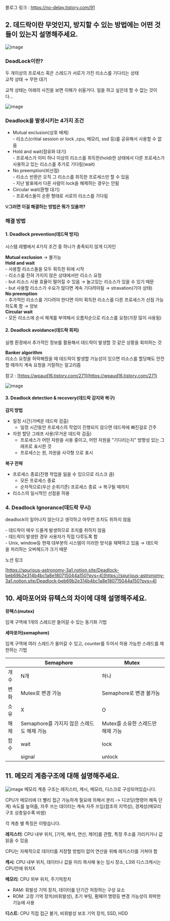 블로그 링크 : https://no-delay.tistory.com/91

## 2. 데드락이란 무엇인지, 방지할 수 있는 방법에는 어떤 것들이 있는지 설명해주세요.


![image](https://github.com/SsafyStudy13/CS_Study/assets/57094856/00dec57f-76b4-4409-ab4b-38ef544bd920)

### **DeadLock이란?**

두 개이상의 프로세스 혹은 스레드가 서로가 가진 리소스를 기다리는 상태  
교착 상태 → 무한 대기

교착 상태는 아래의 사진을 보면 이해가 쉬울거다. 일을 하고 싶은데 할 수 없는 것이다...

![image](https://github.com/SsafyStudy13/CS_Study/assets/57094856/ca579080-4781-4b07-a5f2-2aa87aac7925)

### **Deadlock을 발생시키는 4가지 조건**

-   Mutual exclusion(상호 배제)  
    \- 리소스(critial session or lock ,cpu, 메모리, ssd 등)를 공유해서 사용할 수 없음
-   Hold and wait(점유와 대기)  
    \- 프로세스가 이미 하나 이상의 리소스를 취득한(hold)한 상태에서 다른 프로세스가 사용하고 있는 리소스를 추가로 기다림(wait)
-   No preemption(비선점)  
    \- 리소스 반환은 오직 그 리소스를 취득한 프로세스만 할 수 있음  
    \- 지난 발표에서 다른 사람이 lock을 해제하는 경우는 안됨
-   Circular wait(환형 대기)  
    \- 프로세스들이 순환 형태로 서로의 리소스를 기다림

**💡그러면 이걸 해결하는 방법은 뭐가 있을까?**

### **해결 방법**

#### 1\. Deadlock prevention(데드락 방지)

시스템 레벨에서 4가지 조건 중 하나가 충족되지 않게 디자인  
  
**Mutual exclusion** → 불가능  
**Hold and wait**  
\- 사용할 리소스들을 모두 획득한 뒤에 시작  
\- 리소스를 전혀 가지지 않은 상태에서만 리소스 요청  
\- but 리소스 사용 효율이 떨어질 수 있음 → 놀고있는 리소스가 있을 수 있기 때문  
\- but 사용할 리소스가 수요가 많다면 계속 기다려야됨 → stravation(기아 상태)  
**No preemption**  
\- 추가적인 리소스를 기다려야 한다면 이미 획득한 리소스를 다른 프로세스가 선점 가능하도록 함 → 양보  
**Circular wait**  
\- 모든 리소스에 순서 체계를 부여해서 오름차순으로 리소스를 요청(가장 많이 사용됨)

#### 2\. Deadlock avoidance(데드락 회피)

실행 환경에서 추가적인 정보를 활용해서 데드락이 발생할 것 같은 상황을 회피하는 것

**Banker algorithm**  
리소스 요청을 허락해줬을 때 데드락이 발생할 가능성이 있으면 리소스를 할당해도 안전할 때까지 계속 요청을 거절하는 알고리즘

참고 : [https://wpaud16.tistory.com/271](https://wpaud16.tistory.com/271)

![image](https://github.com/SsafyStudy13/CS_Study/assets/57094856/157530ae-fb61-47a0-b631-62dc7881dfad)

#### 3\. Deadlock detection & recovery(데드락 감지와 복구)

**감지 방법**

-   일정 시간(가벼운 데드락 검출)
    -   일정 시간동안 프로세스의 작업이 진행되지 않으면 데드락에 빠진걸로 간주
-   자원 할당 그래프 사용(무거운 데드락 검출)
    -   프로세스가 어떤 자원을 사용 중이고, 어떤 자원을 "기다리는지" 방향성 있는 그래프로 표시한 것
    -   프로세스는 원, 자원을 사각형 으로 표시

**복구 전략**

-   프로세스 종료(진행 작업을 잃을 수 있으므로 리스크 큼)
    -   모든 프로세스 종료
    -   순차적으로(우선 순위기준) 프로세스 종료 → 복구될 때까지
-   리소스의 일시적인 선점을 허용

### 4. Deadlock Ignorance(데드락 무시)

deadlock이 일어나지 않는다고 생각하고 아무런 조치도 취하지 않음  
  
\- 데드락이 매우 드물게 발생하므로 조치를 취하지 않음  
\- 데드락이 발생한 경우 사용자가 직접 다루도록 함  
\- Unix, window등 현재 대부분의 시스템이 이러한 방식을 채택하고 있음 → 데드락을 처리하는 오버헤드가 크기 때문

노션 링크

[https://spurious-astronomy-3a1.notion.site/Deadlock-beb69b2e314b4bc1a8e180715044a150?pvs=4](https://spurious-astronomy-3a1.notion.site/Deadlock-beb69b2e314b4bc1a8e180715044a150?pvs=4)

## 10. 세마포어와 뮤텍스의 차이에 대해 설명해주세요.
**뮤텍스(mutex)**

임계 구역에 1개의 스레드만 들어갈 수 있는 동기화 기법

**세마포어(semaphore)**

임계 구역에 여러 스레드가 들어갈 수 있고, counter를 두어서 허용 가능한 스레드를 제한하는 기법

|  | Semaphore | Mutex |
| --- | --- | --- |
| 개수 | N개 | 하나 |
| 변화 | Mutex로 변경 가능 | Semaphore로 변경 불가능 |
| 소유 | X | O |
| 해제 | Semaphore를 가지지 않은 스레드도 해제 가능 | Mutex를 소유한 스레드만 해제 가능 |
| 함수 | wait | lock |
|  | signal | unlock |

## 11. 메모리 계층구조에 대해 설명해주세요.
![image](https://github.com/SsafyStudy13/CS_Study/assets/57094856/608be22b-a491-450d-ab9a-18b5641efde7)
메모리 계층 구조는 레지스터, 캐시, 메모리, 디스크로 구성되어있습니다.

CPU가 메모리에 더 빨리 접근 가능하게 필요에 의해서 분리 -> 디코딩(명령어 해독 단계) 속도를 높여줌, 자주 쓰는 데이터는 계속 자주 쓰임(참조의 지역성), 경제성(메모리 구조 상층일수록 비쌈)

각 계층 별 특징은 이렇습니다.

**레지스터**: CPU 내부 위치, [기억, 해석, 연산, 제어]를 관할, 특정 주소를 가리키거나 값 읽을 수 있음

CPU는 자체적으로 데이터를 저장할 방법이 없어 연산을 위해 레지스터를 거쳐야 함

**캐시**: CPU 내부 위치, 데이터나 값을 미리 복사해 놓는 임시 장소, L3와 디스크캐시는 CPU안에 위치X

**메모리**: CPU 외부 위치, 주기억장치

- RAM: 휘발성 기억 장치, 데이터를 단기간 저장하는 구성 요소
- ROM: 고정 기억 장치(비휘발성), 초기 부팅, 펌웨어 명령등 변경 가능성이 희박한 기능에 사용

**디스트**: CPU 직접 접근 불가, 비휘발성 보조 기억 장치, SSD, HDD
